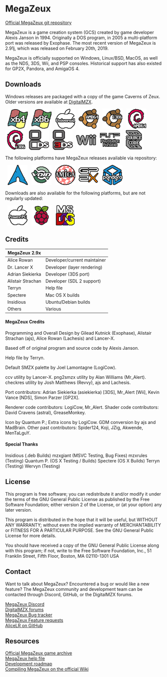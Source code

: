 # MegaZeux
[Official MegaZeux git repository](https://github.com/AliceLR/megazeux)

MegaZeux is a game creation system (GCS) created by game developer Alexis Janson in 1994.
Originally a DOS program, in 2005 a multi-platform port was released by Exophase. The most
recent version of MegaZeux is 2.91j, which was released on February 20th, 2019.

MegaZeux is officially supported on Windows, Linux/BSD, MacOS, as well as the NDS, 3DS, Wii,
and PSP consoles. Historical support has also existed for GP2X, Pandora, and AmigaOS 4.

## Downloads

Windows releases are packaged with a copy of the game Caverns of Zeux.
Older versions are available at [DigitalMZX](https://vault.digitalmzx.net/).

<!-- Download URLs. -->
[megazeux-w64]: https://vault.digitalmzx.net/download.php?latest=windows64
[megazeux-w32]: https://vault.digitalmzx.net/download.php?latest=windows32
[megazeux-dos]: https://vault.digitalmzx.net/download.php?latest=dos
[megazeux-osx]: https://vault.digitalmzx.net/download.php?latest=osx
[megazeux-ppc]: https://vault.digitalmzx.net/download.php?latest=osxppc
[megazeux-u64]: https://vault.digitalmzx.net/download.php?latest=ubuntu64
[megazeux-u32]: https://vault.digitalmzx.net/download.php?latest=ubuntu32
[megazeux-d64]: https://vault.digitalmzx.net/download.php?latest=debian64
[megazeux-d32]: https://vault.digitalmzx.net/download.php?latest=debian32
[megazeux-rpi]: https://vault.digitalmzx.net/download.php?latest=raspbian
[megazeux-nds]: https://vault.digitalmzx.net/download.php?latest=nds
[megazeux-3ds]: https://vault.digitalmzx.net/download.php?latest=3ds
[megazeux-wii]: https://vault.digitalmzx.net/download.php?latest=wii
[megazeux-psp]: https://vault.digitalmzx.net/download.php?latest=psp
[megazeux-src]: https://vault.digitalmzx.net/download.php?latest=src

<!-- Images for download links. -->
[arch-w64]: contrib/archicons/windows64.png "Windows x64"
[arch-w32]: contrib/archicons/windows32.png "Windows x86"
[arch-dos]: contrib/archicons/dos.png       "MS DOS (MZX 2.70)"
[arch-osx]: contrib/archicons/osx.png       "MacOS"
[arch-ppc]: contrib/archicons/osxppc.png    "Mac OS X (PowerPC)"
[arch-u64]: contrib/archicons/ubuntu64.png  "Ubuntu AMD64"
[arch-u32]: contrib/archicons/ubuntu32.png  "Ubuntu i386"
[arch-d64]: contrib/archicons/debian64.png  "Debian AMD64"
[arch-d32]: contrib/archicons/debian32.png  "Debian i386"
[arch-rpi]: contrib/archicons/raspbian.png  "Raspbian"
[arch-aur]: contrib/archicons/archlinux.png "Arch Linux (via AUR)"
[arch-void]:contrib/archicons/voidlinux.png "Void Linux"
[arch-nds]: contrib/archicons/nds.png       "Nintendo DS"
[arch-3ds]: contrib/archicons/3ds.png       "Nintendo 3DS"
[arch-wii]: contrib/archicons/wii.png       "Nintendo Wii"
[arch-psp]: contrib/archicons/psp.png       "PlayStation Portable"
[arch-ami]: contrib/archicons/amiga.png     "Amiga OS 4"
[arch-gp2x]:contrib/archicons/gp2x.png      "GP2X"
[arch-pand]:contrib/archicons/pandora.png   "Pandora"
[arch-src]: contrib/archicons/src.png       "Source code"

<!-- Displays the download links as images. -->
&nbsp; [![Windows x64         ][arch-w64]][megazeux-w64]
&nbsp; [![Windows x86         ][arch-w32]][megazeux-w32]
&nbsp; [![Mac OS X            ][arch-osx]][megazeux-osx]
&nbsp; [![Ubuntu AMD64        ][arch-u64]][megazeux-u64]
&nbsp; [![Ubuntu i386         ][arch-u32]][megazeux-u32]
&nbsp; [![Debian AMD64        ][arch-d64]][megazeux-d64]
&nbsp; [![Debian i386         ][arch-d32]][megazeux-d32]
&nbsp; [![Nintendo DS         ][arch-nds]][megazeux-nds]
&nbsp; [![Nintendo 3DS        ][arch-3ds]][megazeux-3ds]
&nbsp; [![Nintendo Wii        ][arch-wii]][megazeux-wii]
&nbsp; [![PlayStation Portable][arch-psp]][megazeux-psp]
&nbsp; [![Source code         ][arch-src]][megazeux-src]

The following platforms have MegaZeux releases available via repository:

&nbsp; [![Arch Linux (via AUR)][arch-aur]](https://aur.archlinux.org/packages/megazeux/)
&nbsp; [![Void Linux][arch-void]](https://github.com/void-linux/void-packages/tree/master/srcpkgs/megazeux)
&nbsp; [![Amiga OS 4 (outdated)][arch-ami]](http://aminet.net/package/game/misc/pfp-mgzx)
&nbsp; [![GP2X (outdated)][arch-gp2x]](https://dl.openhandhelds.org/cgi-bin/gp2x.cgi?0,0,0,0,26,2920)
&nbsp; [![Pandora (outdated)][arch-pand]](https://repo.openpandora.org/?page=detail&app=megazeux_ptitseb)

Downloads are also available for the following platforms, but are not regularly updated:

&nbsp; [![Mac OS X (PowerPC)  ][arch-ppc]][megazeux-ppc]
&nbsp; [![Raspbian            ][arch-rpi]][megazeux-rpi]
&nbsp; [![MS DOS (MZX 2.70)   ][arch-dos]][megazeux-dos]

## Credits

| MegaZeux 2.9x     |                                  |
| ----------------- | -------------------------------- |
| Alice Rowan       | Developer/current maintainer     |
| Dr. Lancer X      | Developer (layer rendering)      |
| Adrian Siekierka  | Developer (3DS port)             |
| Alistair Strachan | Developer (SDL 2 support)        |
| Terryn            | Help file                        |
| Spectere          | Mac OS X builds                  |
| Insidious         | Ubuntu/Debian builds             |
| Others            | Various                          |

#### MegaZeux Credits

Programming and Overall Design by Gilead Kutnick (Exophase),
Alistair Strachan (ajs), Alice Rowan (Lachesis) and Lancer-X.

Based off of original program and source code by Alexis Janson.

Help file by Terryn.

Default SMZX palette by Joel Lamontagne (LogiCow).

ccv utility by Lancer-X.
png2smzx utility by Alan Williams (Mr_Alert).
checkres utility by Josh Matthews (Revvy), ajs and Lachesis.

Port contributors: Adrian Siekierka (asiekierka) [3DS],
Mr_Alert [Wii], Kevin Vance [NDS], Simon Parzer [GP2X].

Renderer code contributors: LogiCow, Mr_Alert.
Shader code contributors: David Cravens (astral), GreaseMonkey.

Icon by Quantum P.; Extra icons by LogiCow.
GDM conversion by ajs and MadBrain.
Other past contributors: Spider124, Koji, JZig, Akwende, MenTaLguY.

#### Special Thanks

Insidious (.deb Builds)
mzxgiant (MSVC Testing, Bug Fixes)
mzxrules (Testing)
Quantum P. (OS X Testing / Builds)
Spectere (OS X Builds)
Terryn (Testing)
Wervyn (Testing)

## License

This program is free software; you can redistribute it and/or
modify it under the terms of the GNU General Public License as
published by the Free Software Foundation; either version 2 of
the License, or (at your option) any later version.

This program is distributed in the hope that it will be useful,
but WITHOUT ANY WARRANTY; without even the implied warranty of
MERCHANTABILITY or FITNESS FOR A PARTICULAR PURPOSE.  See the GNU
General Public License for more details.

You should have received a copy of the GNU General Public License
along with this program; if not, write to the Free Software
Foundation, Inc., 51 Franklin Street, Fifth Floor, Boston, MA 02110-1301 USA

## Contact

Want to talk about MegaZeux? Encountered a bug or would like a new feature?
The MegaZeux community and development team can be contacted through Discord,
GitHub, or the DigitalMZX forums.

[MegaZeux Discord](https://discord.gg/XJCvb4P) <br/>
[DigitalMZX forums](https://digitalmzx.net/forums/) <br/>
[MegaZeux Bug tracker](https://www.digitalmzx.net/forums/index.php?app=tracker&showproject=4) <br/>
[MegaZeux Feature requests](https://www.digitalmzx.net/forums/index.php?app=tracker&showproject=9) <br/>
[AliceLR on GitHub](https://github.com/AliceLR) <br/>

## Resources

[Official MegaZeux game archive](https://vault.digitalmzx.net/) <br/>
[MegaZeux help file](https://vault.digitalmzx.net/help.php) <br/>
[Development roadmap](https://www.digitalmzx.net/forums/index.php?showtopic=15226) <br/>
[Compiling MegaZeux on the official Wiki](https://www.digitalmzx.net/wiki/index.php?title=Compiling)
